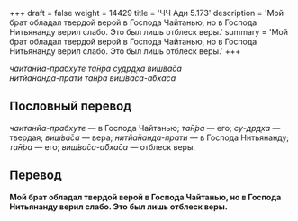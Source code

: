 +++
draft = false
weight = 14429
title = 'ЧЧ Ади 5.173'
description = 'Мой брат обладал твердой верой в Господа Чайтанью, но в Господа Нитьянанду верил слабо. Это был лишь отблеск веры.'
summary = 'Мой брат обладал твердой верой в Господа Чайтанью, но в Господа Нитьянанду верил слабо. Это был лишь отблеск веры.'
+++

_чаитанйа-прабхуте та̄н̇ра судр̣д̣ха виш́ва̄са  
нитйа̄нанда-прати та̄н̇ра виш́ва̄са-а̄бха̄са_

## Пословный перевод

_чаитанйа_\-_прабхуте_ — в Господа Чайтанью; _та̄н̇ра_ — его; _су_\-_др̣д̣ха_ — твердая; _виш́ва̄са_ — вера; _нитйа̄нанда_\-_прати_ — в Господа Нитьянанду; _та̄н̇ра_ — его; _виш́ва̄са_\-_а̄бха̄са_ — отблеск веры.

## Перевод

**Мой брат обладал твердой верой в Господа Чайтанью, но в Господа Нитьянанду верил слабо. Это был лишь отблеск веры.**
